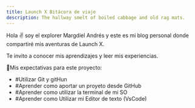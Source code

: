 ```yaml
---
title: Launch X Bitácora de viaje
description: The hallway smelt of boiled cabbage and old rag mats.
---
```


Hola ✌️  soy el explorer Margdiel Andrés y este es mi blog personal donde compartiré mis aventuras de Launch X.


Te invito a conocer mis aprendizajes y leer mis experiencias.

🚀Mis expectativas para este proyecto:

- #Utilizar Git y gitHun
- #Aprender como aportar un proyeto desde GitHub
- #Aprender como utilizar la terminal de mi SO
- #Aprender como Utilizar mi Editor de texto (VsCode)

